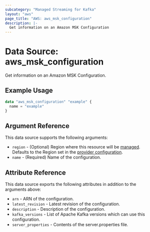 ```yaml
---
subcategory: "Managed Streaming for Kafka"
layout: "aws"
page_title: "AWS: aws_msk_configuration"
description: |-
  Get information on an Amazon MSK Configuration
---
```


# Data Source: aws_msk_configuration

Get information on an Amazon MSK Configuration.

## Example Usage

```terraform
data "aws_msk_configuration" "example" {
  name = "example"
}
```

## Argument Reference

This data source supports the following arguments:

* `region` - (Optional) Region where this resource will be [managed](https://docs.aws.amazon.com/general/latest/gr/rande.html#regional-endpoints). Defaults to the Region set in the [provider configuration](https://registry.terraform.io/providers/hashicorp/aws/latest/docs#aws-configuration-reference).
* `name` - (Required) Name of the configuration.

## Attribute Reference

This data source exports the following attributes in addition to the arguments above:

* `arn` - ARN of the configuration.
* `latest_revision` - Latest revision of the configuration.
* `description` - Description of the configuration.
* `kafka_versions` - List of Apache Kafka versions which can use this configuration.
* `server_properties` - Contents of the server.properties file.
